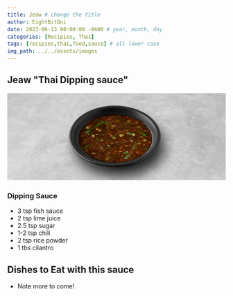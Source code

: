 ```yaml
---
title: Jeaw # change the title
author: EightBitOni
date: 2023-06-13 00:00:00 -0600 # year, month, day
categories: [Recipies, Thai]
tags: [recipies,thai,food,sauce] # all lower case
img_path: ../../assets/images
---
```



## Jeaw "Thai Dipping sauce"

![Jeaw](<../../assets/images/Pasted image 20220712024110.png>)

### Dipping Sauce

- 3 tsp fish sauce
- 2 tsp lime juice
- 2.5 tsp sugar
- 1-2 tsp chili
- 2 tsp rice powder
- 1 tbs cilantro

## Dishes to Eat with this sauce



- Note
    more to come!